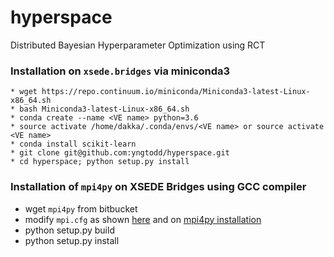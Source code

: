 # hyperspace
Distributed Bayesian Hyperparameter Optimization using RCT 


### Installation on `xsede.bridges` via miniconda3


```
* wget https://repo.continuum.io/miniconda/Miniconda3-latest-Linux-x86_64.sh
* bash Miniconda3-latest-Linux-x86_64.sh
* conda create --name <VE name> python=3.6
* source activate /home/dakka/.conda/envs/<VE name> or source activate <VE name>
* conda install scikit-learn
* git clone git@github.com:yngtodd/hyperspace.git
* cd hyperspace; python setup.py install 
```

### Installation of `mpi4py` on XSEDE Bridges using GCC compiler 

* wget `mpi4py` from bitbucket
* modify `mpi.cfg` as shown [here](https://github.com/jdakka/hyperspace-RCT/hyperspace_workload) and on [mpi4py installation](https://mpi4py.readthedocs.io/en/stable/install.html#using-pip-or-easy-install)
* python setup.py build
* python setup.py install
